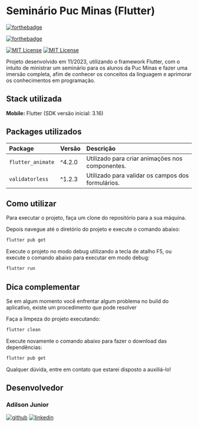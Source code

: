 # Seminário Puc Minas (Flutter)

[![forthebadge](https://forthebadge.com/images/badges/made-with-flutter.svg)](http://forthebadge.com)

[![forthebadge](https://forthebadge.com/images/badges/powered-by-coffee.svg)](http://forthebadge.com)

[![MIT License](https://img.shields.io/badge/Flutter-3.16-blue)](https://docs.flutter.dev/release/release-notes) [![MIT License](https://img.shields.io/badge/Dart-3.2.0-blue)](https://docs.flutter.dev/release/release-notes)

Projeto desenvolvido em 11/2023, utilizando o framework Flutter, com o intuito de ministrar um seminário para os alunos da Puc Minas e fazer uma imersão completa, afim de conhecer os conceitos da linguagem e aprimorar os conhecimentos em programação.

## Stack utilizada

**Mobile:** Flutter (SDK versão inicial: 3.16)

## Packages utilizados

| Package           | Versão | Descrição                                         |
| :---------------- | :----- | :------------------------------------------------ |
| `flutter_animate` | ^4.2.0 | Utilizado para criar animações nos componentes.   |
| `validatorless`   | ^1.2.3 | Utilizado para validar os campos dos formulários. |

## Como utilizar

Para executar o projeto, faça um clone do repositório para a sua máquina.

Depois navegue até o diretório do projeto e execute o comando abaixo:

```bash
flutter pub get
```

Execute o projeto no modo debug utilizando a tecla de atalho F5, ou execute o comando abaixo para executar em modo debug:

```bash
flutter run
```

## Dica complementar

Se em algum momento você enfrentar algum problema no build do aplicativo, existe um procedimento que pode resolver

Faça a limpeza do projeto executando:

```bash
flutter clean
```

Execute novamente o comando abaixo para fazer o download das dependências:

```bash
flutter pub get
```

Qualquer dúvida, entre em contato que estarei disposto a auxiliá-lo!

## Desenvolvedor

### Adilson Junior

[![github](https://img.shields.io/badge/GitHub-100000?style=for-the-badge&logo=github&logoColor=white)](https://github.com/adilsonjuniordev)
[![linkedin](https://img.shields.io/badge/linkedin-0A66C2?style=for-the-badge&logo=linkedin&logoColor=white)](https://www.linkedin.com/in/adilsonjuniordev/)
